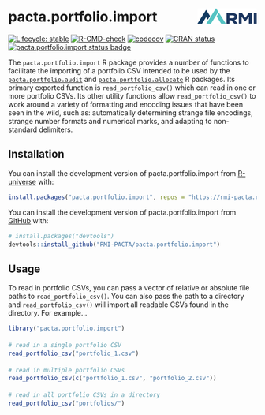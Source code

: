 # pacta.portfolio.import <a href="https://rmi-pacta.github.io/pacta.portfolio.import"><img src="man/figures/logo.png" align="right" height="31" /></a>

<!-- badges: start -->
[![Lifecycle: stable](https://img.shields.io/badge/lifecycle-stable-brightgreen.svg)](https://lifecycle.r-lib.org/articles/stages.html#stable)
[![R-CMD-check](https://github.com/RMI-PACTA/pacta.portfolio.import/actions/workflows/R-CMD-check.yaml/badge.svg)](https://github.com/RMI-PACTA/pacta.portfolio.import/actions/workflows/R-CMD-check.yaml)
[![codecov](https://codecov.io/gh/RMI-PACTA/pacta.portfolio.import/graph/badge.svg)](https://codecov.io/gh/RMI-PACTA/pacta.portfolio.import)
[![CRAN status](https://www.r-pkg.org/badges/version/pacta.portfolio.import)](https://CRAN.R-project.org/package=pacta.portfolio.import)
[![pacta.portfolio.import status badge](https://rmi-pacta.r-universe.dev/badges/pacta.portfolio.import)](https://rmi-pacta.r-universe.dev/ui#package:pacta.portfolio.import)
<!-- badges: end -->

The `pacta.portfolio.import` R package provides a number of functions to facilitate the importing of a portfolio CSV intended to be used by the [`pacta.portfolio.audit`](https://github.com/RMI-PACTA/pacta.portfolio.audit) and [`pacta.portfolio.allocate`](https://github.com/RMI-PACTA/pacta.portfolio.allocate) R packages. Its primary exported function is `read_portfolio_csv()` which can read in one or more portfolio CSVs. Its other utility functions allow `read_portfolio_csv()` to work around a variety of formatting and encoding issues that have been seen in the wild, such as: automatically determining strange file encodings, strange number formats and numerical marks, and adapting to non-standard delimiters.

## Installation

You can install the development version of pacta.portfolio.import from
[R-universe](https://r-universe.dev/) with:

``` r
install.packages("pacta.portfolio.import", repos = "https://rmi-pacta.r-universe.dev")
```

You can install the development version of pacta.portfolio.import from
[GitHub](https://github.com/) with:

``` r
# install.packages("devtools")
devtools::install_github("RMI-PACTA/pacta.portfolio.import")
```

## Usage

To read in portfolio CSVs, you can pass a vector of relative or absolute file paths to `read_portfolio_csv()`. You can also pass the path to a directory and `read_portfolio_csv()` will import all readable CSVs found in the directory. For example...

``` r
library("pacta.portfolio.import")

# read in a single portfolio CSV
read_portfolio_csv("portfolio_1.csv")

# read in multiple portfolio CSVs
read_portfolio_csv(c("portfolio_1.csv", "portfolio_2.csv"))

# read in all portfolio CSVs in a directory
read_portfolio_csv("portfolios/")
```

